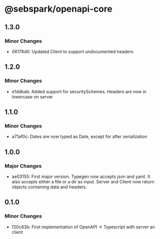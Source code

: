 # @sebspark/openapi-core

## 1.3.0

### Minor Changes

- 06176d0: Updated Client to support undocumented headers

## 1.2.0

### Minor Changes

- e1ddbab: Added support for securitySchemes. Headers are now in lowercase on server

## 1.1.0

### Minor Changes

- a71af0c: Dates are now typed as Date, except for after serialization

## 1.0.0

### Major Changes

- ae03155: First major version. Typegen now accepts json and yaml. It also accepts either a file or a dir as input. Server and Client now return objects containing data and headers.

## 0.1.0

### Minor Changes

- f20c83b: First implementation of OpenAPI -> Typescript with server an client

